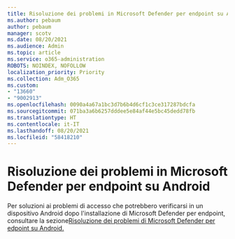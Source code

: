 ```yaml
---
title: Risoluzione dei problemi in Microsoft Defender per endpoint su Android
ms.author: pebaum
author: pebaum
manager: scotv
ms.date: 08/20/2021
ms.audience: Admin
ms.topic: article
ms.service: o365-administration
ROBOTS: NOINDEX, NOFOLLOW
localization_priority: Priority
ms.collection: Adm_O365
ms.custom:
- "13660"
- "9002913"
ms.openlocfilehash: 0090a4a67a1bc3d7b6b4d6cf1c3ce317287bdcfa
ms.sourcegitcommit: 071ba3a6b6257dddee5e84af44e5bc45dedd78fb
ms.translationtype: HT
ms.contentlocale: it-IT
ms.lasthandoff: 08/20/2021
ms.locfileid: "58418210"
---
```

# <a name="troubleshooting-issues-on-microsoft-defender-for-endpoint-on-android"></a>Risoluzione dei problemi in Microsoft Defender per endpoint su Android

Per soluzioni ai problemi di accesso che potrebbero verificarsi in un dispositivo Android dopo l'installazione di Microsoft Defender per endpoint, consultare la sezione[Risoluzione dei problemi di Microsoft Defender per edpoint su Android.](https://docs.microsoft.com/microsoft-365/security/defender-endpoint/android-support-signin)

